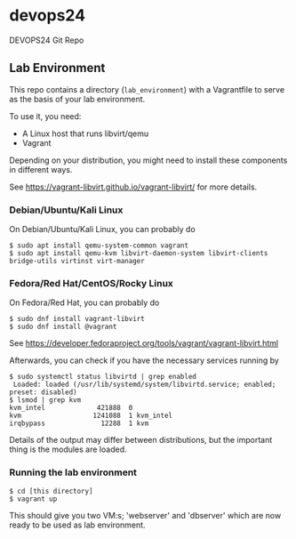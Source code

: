 # devops24
DEVOPS24 Git Repo

## Lab Environment

This repo contains a directory (`lab_environment`) with a Vagrantfile to serve as the basis
of your lab environment.

To use it, you need:

* A Linux host that runs libvirt/qemu
* Vagrant

Depending on your distribution, you might need to install these components in different ways.

See https://vagrant-libvirt.github.io/vagrant-libvirt/ for more details.

### Debian/Ubuntu/Kali Linux

On Debian/Ubuntu/Kali Linux, you can probably do

    $ sudo apt install qemu-system-common vagrant
    $ sudo apt install qemu-kvm libvirt-daemon-system libvirt-clients bridge-utils virtinst virt-manager

### Fedora/Red Hat/CentOS/Rocky Linux

On Fedora/Red Hat, you can probably do

    $ sudo dnf install vagrant-libvirt
    $ sudo dnf install @vagrant

See https://developer.fedoraproject.org/tools/vagrant/vagrant-libvirt.html

Afterwards, you can check if you have the necessary services running by

    $ sudo systemctl status libvirtd | grep enabled
     Loaded: loaded (/usr/lib/systemd/system/libvirtd.service; enabled; preset: disabled)
    $ lsmod | grep kvm
    kvm_intel             421888  0
    kvm                  1241088  1 kvm_intel
    irqbypass              12288  1 kvm

Details of the output may differ between distributions, but the important thing is the modules are loaded.

### Running the lab environment

    $ cd [this directory]
    $ vagrant up

This should give you two VM:s; 'webserver' and 'dbserver' which are now ready to be used as lab environment.

